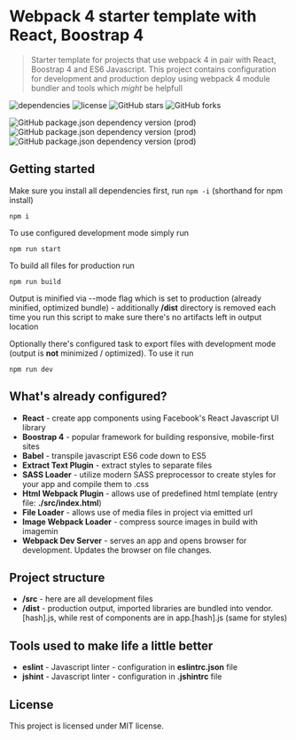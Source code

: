 # Webpack 4 starter template with React, Boostrap 4

> Starter template for projects that use webpack 4 in pair with React, Boostrap 4 and ES6 Javascript. This project contains configuration for development and production deploy using webpack 4 module bundler and tools which _might_ be helpfull

![dependencies](https://img.shields.io/david/shivero/webpack-4-react-bootstrap-starter-template.svg?style=flat)
![license](https://img.shields.io/github/license/shivero/webpack-4-react-bootstrap-starter-template.svg )
![GitHub stars](https://img.shields.io/github/stars/shivero/webpack-4-react-bootstrap-starter-template.svg)
![GitHub forks](https://img.shields.io/github/forks/shivero/webpack-4-react-bootstrap-starter-template.svg)


![GitHub package.json dependency version (prod)](https://img.shields.io/github/package-json/dependency-version/shivero/webpack-4-react-bootstrap-starter-template/webpack-cli.svg)
![GitHub package.json dependency version (prod)](https://img.shields.io/github/package-json/dependency-version/shivero/webpack-4-react-bootstrap-starter-template/webpack-dev-server.svg)
![GitHub package.json dependency version (prod)](https://img.shields.io/github/package-json/dependency-version/shivero/webpack-4-react-bootstrap-starter-template/bootstrap.svg)

## Getting started

Make sure you install all dependencies first, run `npm -i` (shorthand for npm install)

```
npm i
```

To use configured development mode simply run

```
npm run start
```

To build all files for production run

```
npm run build
```

Output is minified via --mode flag which is set to production (already minified, optimized bundle) - additionally **/dist** directory is removed each time you run this script to make sure there's no artifacts left in output location

Optionally there's configured task to export files with development mode (output is **not** minimized / optimized). To use it run

```
npm run dev
```

## What's already configured?

* **React** - create app components using Facebook's React Javascript UI library
* **Boostrap 4** - popular framework for building responsive, mobile-first sites
* **Babel** - transpile javascript ES6 code down to ES5
* **Extract Text Plugin** - extract styles to separate files
* **SASS Loader** - utilize modern SASS preprocessor to create styles for your app and compile them to .css
* **Html Webpack Plugin** - allows use of predefined html template (entry file: **./src/index.html**)
* **File Loader** - allows use of media files in project via emitted url
* **Image Webpack Loader** - compress source images in build with imagemin
* **Webpack Dev Server** - serves an app and opens browser for development. Updates the browser on file changes.

## Project structure

* **/src** - here are all development files
* **/dist** - production output, imported libraries are bundled into vendor.[hash].js, while rest of components are in app.[hash].js (same for styles)

## Tools used to make life a little better

* **eslint** - Javascript linter - configuration in **eslintrc.json** file
* **jshint** - Javascript linter - configuration in **.jshintrc** file

## License

This project is licensed under MIT license.
